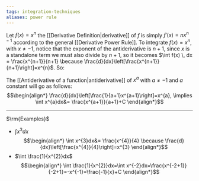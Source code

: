 ```yaml
---
tags: integration-techniques
aliases: power rule
---
```

Let $f(x) = x^{n}$ the [[Derivative Definition|derivative]] of $f$ is simply $f'(x) = nx^{n-1}$ according to the general [[Derivative Power Rule]]. To integrate $f(x)= x^{n}$, with $x \ne -1$, notice that the exponent of the antiderivative is $n+1$, since $x$ is a standalone term we must also divide by $n+1$, so it becomes $\int f(x) \, dx = \frac{x^{n+1}}{n+1} \because \frac{d}{dx}\left[\frac{x^{n+1}}{n+1}\right]=x^{n}$. So:

The [[Antiderivative of a function|antiderivative]] of $x^{a}$ with $a \ne -1$ and $a$ constant will go as follows:
$$\begin{align*}
\frac{d}{dx}\left[\frac{1}{a+1}x^{a+1}\right]=x^{a}, \implies \int x^{a}dx&= \frac{x^{a+1}}{a+1}+C
\end{align*}$$
___
$\rm{Examples}$
- $\int x^{3}dx$ 
  $$\begin{align*}
\int x^{3}dx&= \frac{x^{4}}{4} \because \frac{d}{dx}\left[\frac{x^{4}}{4}\right]=x^{3}
\end{align*}$$
- $\int \frac{1}{x^{2}}dx$
  $$\begin{align*}
\int \frac{1}{x^{2}}dx=\int x^{-2}dx=\frac{x^{-2+1}}{-2+1}=-x^{-1}=\frac{-1}{x}+C
\end{align*}$$
